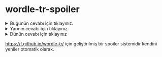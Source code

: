 # wordle-tr-spoiler

<details>
  <summary>Bugünün cevabı için tıklayınız.</summary>
  <br>
    <b> sonda </b>
</details>

<details>
  <summary>Yarının cevabı için tıklayınız</summary>
  <br>
   <b> vapur </b>
</details>

<details>
  <summary>Dünün cevabı için tıklayınız </summary>
  <br>
  <b> önder </b>
</details>

https://f.github.io/wordle-tr/ için geliştirilmiş bir spoiler sistemidir kendini yeniler otomatik olarak.


